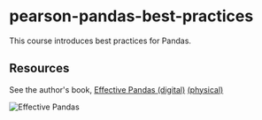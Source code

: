 # pearson-pandas-best-practices

This course introduces best practices for Pandas.

## Resources

See the author's book, [Effective Pandas (digital)](https://store.metasnake.com/effective-pandas-book) [(physical)](https://amzn.to/43dt50h)

![Effective Pandas](https://d31ezp3r8jwmks.cloudfront.net/3ytw9atdhoe9ezz1i5hctlspkre4)


